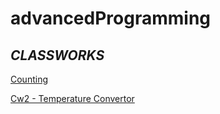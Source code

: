 # advancedProgramming

## *CLASSWORKS*

[Counting](./Counting.html)

[Cw2 - Temperature Convertor](./CW2/TemperatureConvertor.html)